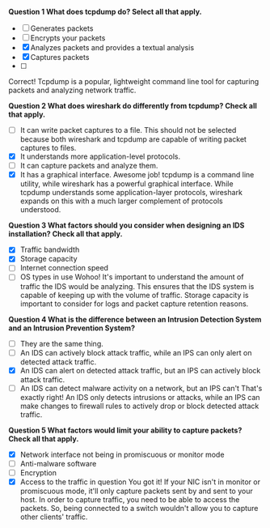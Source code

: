 __Question 1
What does tcpdump do? Select all that apply.__
- [ ] Generates packets 
- [ ] Encrypts your packets
- [x] Analyzes packets and provides a textual analysis 
- [x] Captures packets 
- [ ] 
Correct! Tcpdump is a popular, lightweight command line tool for capturing packets and analyzing network traffic.

__Question 2
What does wireshark do differently from tcpdump? Check all that apply.__
- [ ] It can write packet captures to a file.
This should not be selected because both wireshark and tcpdump are capable of writing packet captures to files.
- [x] It understands more application-level protocols. 
- [ ] It can capture packets and analyze them. 
- [x] It has a graphical interface. 
Awesome job! tcpdump is a command line utility, while wireshark has a powerful graphical interface. While tcpdump understands some application-layer protocols, wireshark expands on this with a much larger complement of protocols understood.

__Question 3
What factors should you consider when designing an IDS installation? Check all that apply.__
- [x] Traffic bandwidth 
- [x] Storage capacity 
- [ ] Internet connection speed
- [ ] OS types in use 
Wohoo! It's important to understand the amount of traffic the IDS would be analyzing. This ensures that the IDS system is capable of keeping up with the volume of traffic. Storage capacity is important to consider for logs and packet capture retention reasons.

__Question 4
What is the difference between an Intrusion Detection System and an Intrusion Prevention System?__
- [ ] They are the same thing.
- [ ] An IDS can actively block attack traffic, while an IPS can only alert on detected attack traffic.
- [x] An IDS can alert on detected attack traffic, but an IPS can actively block attack traffic.
- [ ] An IDS can detect malware activity on a network, but an IPS can't
That's exactly right! An IDS only detects intrusions or attacks, while an IPS can make changes to firewall rules to actively drop or block detected attack traffic.

__Question 5
What factors would limit your ability to capture packets? Check all that apply.__
- [x] Network interface not being in promiscuous or monitor mode
- [ ] Anti-malware software
- [ ] Encryption
- [x] Access to the traffic in question
You got it! If your NIC isn't in monitor or promiscuous mode, it'll only capture packets sent by and sent to your host. In order to capture traffic, you need to be able to access the packets. So, being connected to a switch wouldn't allow you to capture other clients' traffic.
